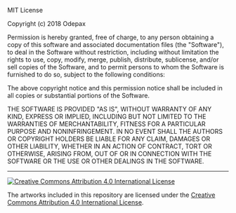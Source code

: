 MIT License

Copyright (c) 2018 Odepax

Permission is hereby granted, free of charge, to any person obtaining a copy
of this software and associated documentation files (the "Software"), to deal
in the Software without restriction, including without limitation the rights
to use, copy, modify, merge, publish, distribute, sublicense, and/or sell
copies of the Software, and to permit persons to whom the Software is
furnished to do so, subject to the following conditions:

The above copyright notice and this permission notice shall be included in all
copies or substantial portions of the Software.

THE SOFTWARE IS PROVIDED "AS IS", WITHOUT WARRANTY OF ANY KIND, EXPRESS OR
IMPLIED, INCLUDING BUT NOT LIMITED TO THE WARRANTIES OF MERCHANTABILITY,
FITNESS FOR A PARTICULAR PURPOSE AND NONINFRINGEMENT. IN NO EVENT SHALL THE
AUTHORS OR COPYRIGHT HOLDERS BE LIABLE FOR ANY CLAIM, DAMAGES OR OTHER
LIABILITY, WHETHER IN AN ACTION OF CONTRACT, TORT OR OTHERWISE, ARISING FROM,
OUT OF OR IN CONNECTION WITH THE SOFTWARE OR THE USE OR OTHER DEALINGS IN THE
SOFTWARE.

----

[
![Creative Commons Attribution 4.0 International License](https://i.creativecommons.org/l/by/4.0/88x31.png)
](http://creativecommons.org/licenses/by/4.0/)

The artworks included in this repository are licensed under the [Creative Commons Attribution 4.0 International License](http://creativecommons.org/licenses/by/4.0/).
